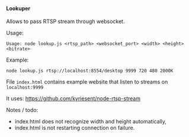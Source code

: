 #### Lookuper

Allows to pass RTSP stream through websocket.

Usage:

```
Usage: node lookup.js <rtsp_path> <websocket_port> <width> <height> <bitrate>
```

Example:

```
node lookup.js rtsp://localhost:8554/desktop 9999 720 480 2000K
```

File `index.html` contains example website that listen to streams on `localhost:9999`

It uses: https://github.com/kyriesent/node-rtsp-stream

Notes / todo:
* index.html does not recognize width and height automatically,
* index.html is not restarting connection on failure.

